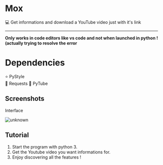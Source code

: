 # Mox
💻 Get informations and download a YouTube video just with it's link

-----

**Only works in code editors like vs code and not when launched in python ! (actually trying to resolve the error**


# Dependencies

 ⭐️ PyStyle  
 🌙 Requests
 🌝 PyTube
 

## Screenshots

Interface

![unknown](https://user-images.githubusercontent.com/95881999/158248963-2fe91970-aed6-444b-85cf-2d28eb005faa.png)

## Tutorial

1. Start the program with python 3.  
2. Get the Youtube video you want informations for.
3. Enjoy discovering all the features !
